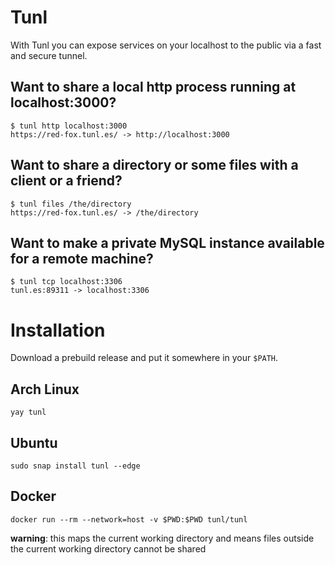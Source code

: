 # Tunl

With Tunl you can expose services on your localhost to the public via a fast and secure tunnel.

## Want to share a local http process running at localhost:3000?

```
$ tunl http localhost:3000
https://red-fox.tunl.es/ -> http://localhost:3000
```

## Want to share a directory or some files with a client or a friend? 

```
$ tunl files /the/directory
https://red-fox.tunl.es/ -> /the/directory
```

## Want to make a private MySQL instance available for a remote machine?

```
$ tunl tcp localhost:3306
tunl.es:89311 -> localhost:3306
```

# Installation

Download a prebuild release and put it somewhere in your `$PATH`.

## Arch Linux

```
yay tunl
```

## Ubuntu

```
sudo snap install tunl --edge
```

## Docker

```
docker run --rm --network=host -v $PWD:$PWD tunl/tunl
```

**warning**: this maps the current working directory and means files outside the current working directory cannot be shared

